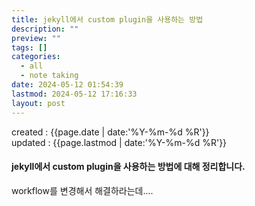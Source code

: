 ```yaml
---
title: jekyll에서 custom plugin을 사용하는 방법
description: ""
preview: ""
tags: []
categories:
  - all
  - note taking
date: 2024-05-12 01:54:39
lastmod: 2024-05-12 17:16:33
layout: post
---
```


created : {{page.date | date:'%Y-%m-%d %R'}}  
updated : {{page.lastmod | date:'%Y-%m-%d %R'}}

#### jekyll에서 custom plugin을 사용하는 방법에 대해 정리합니다.
workflow를 변경해서 해결하라는데....


#### 